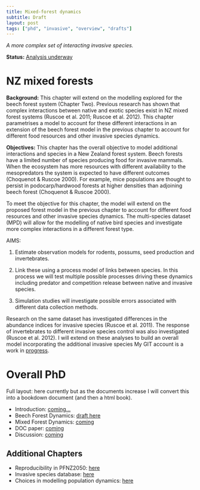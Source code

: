 ```yaml
---
title: Mixed-forest dynamics
subtitle: Draft
layout: post
tags: ["phd", "invasive", "overview", "drafts"]
---
```


*A more complex set of interacting invasive species.*

**Status:** [Analysis underway](https://www.dropbox.com/s/fm57ns1jndmkmq1/Davidson_2019_mpd_manuscript.docx?dl=0)

# NZ mixed forests

**Background:** This chapter will extend on the modelling explored for the beech forest system (Chapter Two). Previous research has shown that complex interactions between native and exotic species exist in NZ mixed forest systems (Ruscoe et al. 2011; Ruscoe et al. 2012). This chapter parametrises a model to account for these different interactions in an extension of the beech forest model in the previous chapter to account for different food resources and other invasive species dynamics.

**Objectives:** This chapter has the overall objective to model additional interactions and species in a New Zealand forest system. Beech forests have a limited number of species producing food for invasive mammals. When the ecosystem has more resources with different availability to the mesopredators the system is expected to have different outcomes (Choquenot & Ruscoe 2000). For example, mice populations are thought to persist in podocarp/hardwood forests at higher densities than adjoining beech forest (Choquenot & Ruscoe 2000).

To meet the objective for this chapter, the model will extend on the proposed forest model in the previous chapter to account for different food resources and other invasive species dynamics. The multi-species dataset (MPD) will allow for the modelling of native bird species and investigate more complex interactions in a different forest type.

AIMS:

1. Estimate observation models for rodents, possums, seed production and invertebrates.

2. Link these using a process model of links between species. In this process we will test multiple possible processes driving these dynamics including predator and competition release between native and invasive species.

3. Simulation studies will investigate possible errors associated with different data collection methods.

Research on the same dataset has investigated differences in the abundance indices for invasive species (Ruscoe et al. 2011). The response of invertebrates to different invasive species control was also investigated (Ruscoe et al. 2012). I will extend on these analyses to build an overall model incorporating the additional invasive species  My GIT account is a work in  [progress](https://github.com/davan690/).

# Overall PhD

Full layout: here currently but as the documents increase I will convert this into a bookdown document (and then a html book).

- Introduction: [coming...]()
- Beech Forest Dynamics: [draft here](https://davan690.github.io/phd-thesis)
- Mixed Forest Dynamics: [coming]()
- DOC paper: [coming]()
- Discussion: [coming]()

## Additional Chapters

- Reproducibility in PFNZ2050: [here]()
- Invasive species database: [here]()
- Choices in modelling population dynamics: [here]()